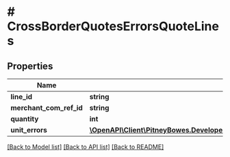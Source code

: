 # # CrossBorderQuotesErrorsQuoteLines

## Properties

Name | Type | Description | Notes
------------ | ------------- | ------------- | -------------
**line_id** | **string** |  | [optional] 
**merchant_com_ref_id** | **string** |  | [optional] 
**quantity** | **int** |  | [optional] 
**unit_errors** | [**\OpenAPI\Client\PitneyBowes.Developer.ShippingApi.Model\CrossBorderQuotesErrorsUnitErrors[]**](CrossBorderQuotesErrorsUnitErrors.md) |  | [optional] 

[[Back to Model list]](../../README.md#documentation-for-models) [[Back to API list]](../../README.md#documentation-for-api-endpoints) [[Back to README]](../../README.md)


